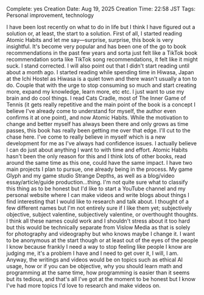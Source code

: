 Complete: yes
Creation Date: Aug 19, 2025
Creation Time: 22:58 JST
Tags: Personal improvement, technology

I have been lost recently on what to do in life but I think I have figured out a solution or, at least, the start to a solution. First of all, I started reading Atomic Habits and let me say—surprise, surprise, this book is very insightful. It's become very popular and has been one of the go to book recommendations in the past few years and sorta just felt like a TikTok book recommendation sorta like TikTok song recommendations, it felt like it might suck. I stand corrected. I will also point out that I didn't start reading until about a month ago. I started reading while spending time in Hiwasa, Japan at the Ichi Hostel as Hiwasa is a quiet town and there wasn't usually a ton to do. Couple that with the urge to stop consuming so much and start creating more, expand my knowledge, learn more, etc etc. I just want to use my brain and do cool things. I read Cats Cradle, most of The Inner Game of Tennis (it gets really repetitive and the main point of the book is a concept I believe I've already come to understand for myself, the author even confirms it at one point), and now Atomic Habits. While the motivation to change and better myself has always been there and only grows as time passes, this book has really been getting me over that edge. I'll cut to the chase here. I've come to really believe in myself which is a new development for me as I've always had confidence issues. I actually believe I can do just about anything I want to with time and effort. Atomic Habits hasn't been the only reason for this and I think lots of other books, read around the same time as this one, could have the same impact. I have two main projects I plan to pursue, one already being in the process. My game Glyph and my game studio Strange Depths, as well as a blog/video essay/article/guide production...thing. I'm not quite sure what to classify this thing as to be honest but I'd like to start a YouTube channel and my personal website where I can make videos and write blogs about things I find interesting that I would like to research and talk about. I thought of a few different names but I'm not entirely sure if I like them yet; subjectively objective, subject valentine, subjectively valentine, or overthought thoughts. I think all these names could work and I shouldn't stress about it too hard but this would be technically separate from Vislow Media as that is solely for photography and videography but who knows maybe I change it. I want to be anonymous at the start though or at least out of the eyes of the people I know because frankly I need a way to stop feeling like people I know are judging me, it's a problem I have and I need to get over it, I will, I am. Anyway, the writings and videos would be on topics such as ethical AI usage, how or if you can be objective, why you should learn math and programming at the same time, how programming is easier than it seems but its tedious, and that's all I've got at the moment to be honest but I know I've had more topics I'd love to research and make videos on.